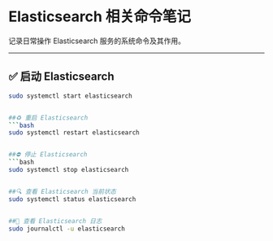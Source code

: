 # Elasticsearch 相关命令笔记

记录日常操作 Elasticsearch 服务的系统命令及其作用。

---

## ✅ 启动 Elasticsearch

```bash
sudo systemctl start elasticsearch


##♻️ 重启 Elasticsearch
```bash
sudo systemctl restart elasticsearch


##⛔ 停止 Elasticsearch
```bash
sudo systemctl stop elasticsearch


##🔍 查看 Elasticsearch 当前状态
sudo systemctl status elasticsearch


##🧾 查看 Elasticsearch 日志
sudo journalctl -u elasticsearch
